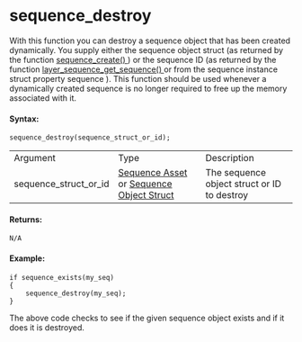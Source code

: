 # sequence_destroy

With this function you can destroy a sequence object that has been
created dynamically. You supply either the sequence object struct (as
returned by the function [ sequence_create() ](sequence_create) ) or
the sequence ID (as returned by the function [
layer_sequence_get_sequence()
](../Rooms/Sequence_Layers/layer_sequence_get_sequence) or from the
sequence instance struct property sequence ). This function should be
used whenever a dynamically created sequence is no longer required to
free up the memory associated with it.

#### Syntax:

``` gml
sequence_destroy(sequence_struct_or_id);
```

|                       |                                                                                                                                                                                                                              |                                             |
|-----------------------|------------------------------------------------------------------------------------------------------------------------------------------------------------------------------------------------------------------------------|---------------------------------------------|
| Argument              | Type                                                                                                                                                                                                                         | Description                                 |
| sequence_struct_or_id |  [Sequence Asset](../../../../../The_Asset_Editors/Sequences) or [Sequence Object Struct](../../../../../GameMaker_Language/GML_Reference/Asset_Management/Sequences/Sequence_Structs/The_Sequence_Object_Struct)    | The sequence object struct or ID to destroy |

#### Returns:

``` gml
N/A
```

#### Example:

``` gml
if sequence_exists(my_seq)
{
    sequence_destroy(my_seq);
}
```

The above code checks to see if the given sequence object exists and if
it does it is destroyed.
